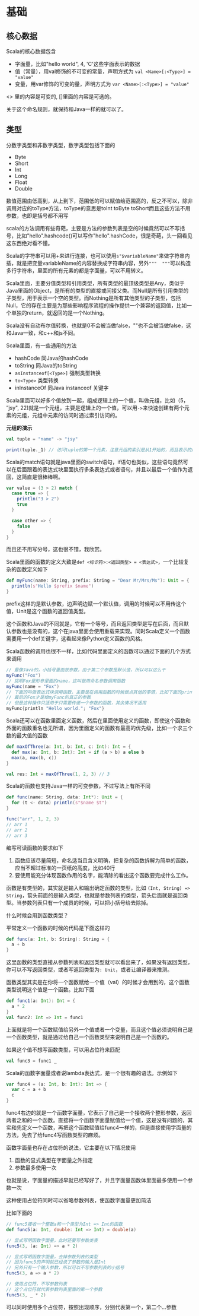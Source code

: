 # 基础

## 核心数据

Scala的核心数据包含

* 字面量，比如"hello world", 4, 'C'这些字面表示的数据
* 值（常量），用val修饰的不可变的常量，声明方式为 `val <Name>[:<Type>] = "value"`
* 变量，用var修饰的可变的量，声明方式为 `var <Name>[:<Type>] = "value"`

<> 里的内容是可变的, []里面的内容是可选的。

关于这个命名规则，就保持和Java一样的就可以了。

## 类型

分数字类型和非数字类型，数字类型包括下面的

* Byte
* Short
* Int
* Long
* Float
* Double

数值范围由低高到，从上到下，范围低的可以赋值给范围高的，反之不可以，除非调用对应的toType方法，toType的意思是toInt toByte toShort而且这些方法不用参数，也即是括号都不用写

scala的方法调用有些奇葩，主要是方法的参数列表是空的时候竟然可以不写括号，比如"hello".hashcode()可以写作"hello".hashCode，很是奇葩，头一回看见这东西绝对看不懂。

Scala的字符串可以用+来进行连接，也可以使用`s"$variableName"`来做字符串内插，就是把变量variableName的内容替换成字符串内容，另外`"""  """`可以构造多行字符串，里面的所有元素的都是字面量，可以不用转义。

Scala里面，主要分值类型和引用类型，所有类型的最顶级类型是Any，类似于Java里面的Object，是所有的类型的直接或间接父类。而Null是所有引用类型的子类型，用于表示一个空的类型。而Nothing是所有其他类型的子类型，包括Null，它的存在主要是为那些影响程序流程的操作提供一个兼容的返回值，比如一个单独的return，就返回的是一个Nothing。

Scala没有自动布尔值转换，也就是0不会被当做false，""也不会被当做false，这和Java一致，和c++和js不同。

Scala里面，有一些通用的方法

* hashCode 同Java的hashCode
* toString 同Java的toString
* `asInstanceof[<Type>]` 强制类型转换
* `to<Type>` 类型转换
* inInstanceOf 同Java instanceof 关键字

Scala里面可以好多个值放到一起，组成逻辑上的一个值，叫做元组，比如（5， ”jsy", 22)就是一个元组，主要是逻辑上的一个值，可以用`->`来快速创建有两个元素的元组，元组中元素的访问时通过索引访问的。

**元组的演示**
```scala
val tuple = "name" -> "jsy"

print(tuple._1) // 访问tuple的第一个元素，注意元组的索引是从1开始的，而且表示的是_1而不是[1] (1)
```
Scala的match语句就是java里面的switch语句，if语句也类似，这些语句竟然可以在后面跟着的表达式块里面执行多条表达式或者语句，并且以最后一个值作为返回，这简直是很棒棒啊。

```scala
var value = (3 > 2) match {
  case true => {
    println("3 > 2")
    true
  }

  case other => {
    false
  }
}
```

而且还不用写分号，这也很不错，我欣赏。

Scala里面的函数的定义大致是`def <标识符>:<返回类型> = <表达式>`，一个比较复杂的函数定义如下

```scala
def myFunc(name: String, prefix: String = "Dear Mr/Mrs/Ms"): Unit = {
  println(s"Hello $prefix $name")
}
```

prefix这样的是默认参数，边声明边赋一个默认值，调用的时候可以不用传这个值，Unit是这个函数的返回值类型。

这个函数和Java的不同就是，它有一个等号，而且返回类型是写在后面，而且默认参数也是没有的，这个在java里面会使用重载来实现。同时Scala定义一个函数需要用一个def关键字，这看起来像Python定义函数的风格。

Scala函数的调用也很不一样，比如代码里面定义的函数可以通过下面的几个方式来调用

```scala
// 最像Java的，小括号里面放参数，由于第二个参数是默认值，所以可以这么干
myFunc("Fox")
// 挑明Fox是形参里面的name，这叫做用命名参数调用函数
myFunc(name = "Fox")
// 下面的叫做表达式块调用函数，主要是在调用函数的时候做点其他的事情，比如下面的println
// 最后的Fox才是给myFunc的真正的参数
// 但是这种操作只适用于只需要传递一个参数的函数，其余情况不适用
myFunc{println "Hello world."; "Fox"}
```

Scala还可以在函数里面定义函数，然后在里面使用定义的函数，即使这个函数和外面的函数重名也无所谓，因为里面定义的函数有最高的优先级，比如一个求三个数的最大值的函数

```scala
def maxOfThree(a: Int, b: Int, c: Int): Int = {
  def max(a: Int, b: Int): Int = if (a > b) a else b
  max(a, max(b, c))
}

val res: Int = maxOfThree(1, 2, 3) // 3
```

Scala的函数也支持Java一样的可变参数，不过写法上有所不同

```scala
def func(name: String, data: Int*): Unit = {
  for (t <- data) println(s"$name $t")
}

func("arr", 1, 2, 3)
// arr 1
// arr 2
// arr 3
```

编写可读函数的要求如下

1. 函数应该尽量简短，命名适当且含义明确，把复杂的函数拆解为简单的函数，应当不超过标准的一页纸的高度，比如40行
2. 要使用能充分体现函数作用的名字，能清除的看出这个函数要完成什么工作。

函数是有类型的，其实就是输入和输出确定函数的类型，比如 `(Int, String) => String`，箭头前面的是输入类型，也就是参数列表的类型，箭头后面就是返回类型。当参数列表只有一个成员的时候，可以把小括号给去除掉。

什么时候会用到函数类型？

平常定义一个函数的时候的代码是下面这样的
```scala
def func(a: Int, b: String): String = {
  a + b
}
```

这里函数的类型直接从参数列表和返回类型就可以看出来了，如果没有返回类型，你可以不写返回类型，或者写返回类型为`: Unit`，或者让编译器来推测。

函数类型其实是在你将一个函数赋给一个值（val）的时候才会用到的，这个函数类型说明这个值是一个函数。比如下面

```scala
def func1(a: Int): Int = {
  a * 2
}
val func2: Int => Int = func1
```

上面就是将一个函数赋值给另外一个值或者一个变量，而且这个值必须说明自己是一个函数类型，就是通过给自己一个函数类型来说明自己是一个函数的。

如果这个值不想写函数类型，可以用占位符来匹配
```scala
val func3 = func1 _
```

Scala的函数字面量或者说lambda表达式，是一个很有趣的语法。示例如下
```scala
var func4 = (a: Int, b: Int): Int => {
  var c = a + b
  c
}
```

func4右边的就是一个函数字面量，它表示了自己是一个接收两个整形参数，返回两者之和的一个函数。直接将一个函数字面量赋值给一个值，这是没有问题的，其实和先定义一个函数，再把这个函数赋值给func4一样的，但是直接使用字面量的方法，免去了给func4写函数类型的麻烦。

函数字面量也存在占位符的说法，它主要在以下情况使用

1. 函数的显式类型在字面量之外指定
2. 参数最多使用一次

也就是说，字面量的描述早就已经写好了，并且字面量函数体里面最多使用一个参数一次

这种使用占位符同时可以省略参数列表，使函数字面量更加简洁

比如下面的
```scala
// func5接收一个整数a和一个类型为Int => Int的函数
def func5(a: Int, double: Int => Int) = double(a)

// 显式写明函数字面量，此时还要写参数类表
func5(3, (a: Int) => a * 2)

// 显式写明函数字面量，去掉参数列表的类型
// 因为func5的声明就已经说了参数的输入是Int
// 另外只有一个输入参数，所以可以不写参数列表的小括号
func5(3, a => a * 2)

// 使用占位符，不写参数列表
// 这个占位符就代表参数列表里面的第一个参数
func5(3, _ * 2)
```

可以同时使用多个占位符，按照出现顺序，分别代表第一个，第二个...参数
